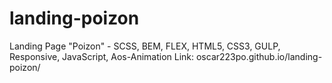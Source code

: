 # landing-poizon
Landing Page "Poizon" - SCSS, BEM, FLEX, HTML5, CSS3, GULP, Responsive, JavaScript, Aos-Animation
Link: oscar223po.github.io/landing-poizon/
